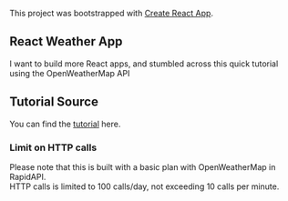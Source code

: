 This project was bootstrapped with [Create React App](https://github.com/facebook/create-react-app).

## React Weather App

I want to build more React apps, and stumbled across this quick tutorial using the OpenWeatherMap API<br />

## Tutorial Source

You can find the [tutorial](https://rapidapi.com/blog/weather-app-react/) here.

### Limit on HTTP calls

Please note that this is built with a basic plan with OpenWeatherMap in RapidAPI.<br />
HTTP calls is limited to 100 calls/day, not exceeding 10 calls per minute.
